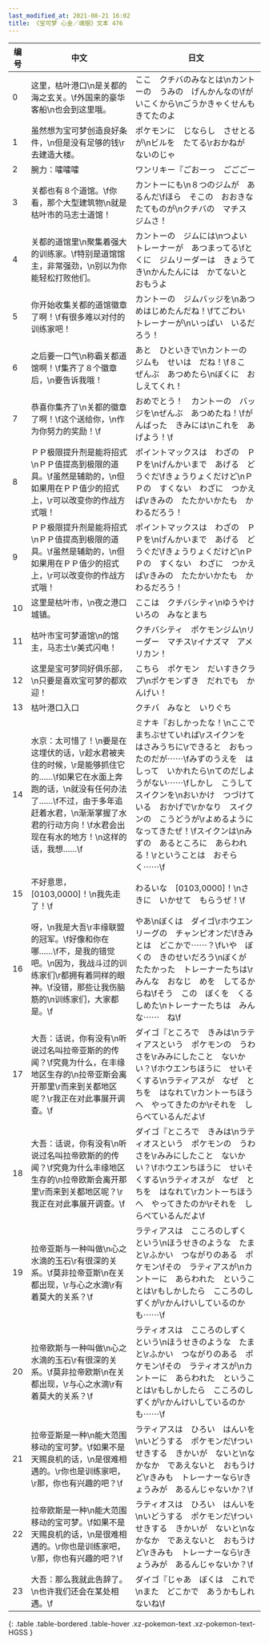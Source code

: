 ```yaml
---
last_modified_at: 2021-08-21 16:02
title: 《宝可梦 心金／魂银》文本 476
---
```

| 编号 | 中文 | 日文 |
| ---- | ---- | ---- |
| 0 | 这里，枯叶港口\n是关都的海之玄关。\f外国来的豪华客船\n也会到这里哦。 | ここ　クチバのみなとは\nカントーの　うみの　げんかんなの\fがいこくから\nごうかきゃくせんも　きてたのよ |
| 1 | 虽然想为宝可梦创造良好条件，\n但是没有足够的钱\r去建造大楼。 | ポケモンに　じならし　させとるが\nビルを　たてる\rおかねが　ないのじゃ |
| 2 | 腕力：嚯嚯嚯 | ワンリキー『ごおーっ　ごごごー |
| 3 | 关都也有８个道馆。\f你看，那个大型建筑物\n就是枯叶市的马志士道馆！ | カントーにも\n８つのジムが　あるんだ\fほら　そこの　おおきな　たてものが\nクチバの　マチス　ジムさ！ |
| 4 | 关都的道馆里\n聚集着强大的训练家。\f特别是道馆馆主，非常强劲，\n别以为你能轻松打败他们。 | カントーの　ジムには\nつよい　トレーナーが　あつまってる\fとくに　ジムリーダーは　きょうてき\nかんたんには　かてないと　おもうよ |
| 5 | 你开始收集关都的道馆徽章了啊！\f有很多难以对付的训练家吧！ | カントーの　ジムバッジを\nあつめはじめたんだね！\fてごわい　トレーナーが\nいっぱい　いるだろう！ |
| 6 | 之后要一口气\n称霸关都道馆啊！\f集齐了８个徽章后，\n要告诉我哦！ | あと　ひといきで\nカントーの　ジムも　せいは　だね！\f８こ　ぜんぶ　あつめたら\nぼくに　おしえてくれ！ |
| 7 | 恭喜你集齐了\n关都的徽章了啊！\f这个送给你，\n作为你努力的奖励！\f | おめでとう！　カントーの　バッジを\nぜんぶ　あつめたね！\fがんばった　きみには\nこれを　あげよう！\f |
| 8 | ＰＰ极限提升剂是能将招式\nＰＰ值提高到极限的道具。\f虽然是辅助的，\n但如果用在ＰＰ值少的招式上，\r可以改变你的作战方式哦！ | ポイントマックスは　わざの　ＰＰを\nげんかいまで　あげる　どうぐだ\fきょうりょくだけど\nＰＰの　すくない　わざに　つかえば\rきみの　たたかいかたも　かわるだろう！ |
| 9 | ＰＰ极限提升剂是能将招式\nＰＰ值提高到极限的道具。\f虽然是辅助的，\n但如果用在ＰＰ值少的招式上，\r可以改变你的作战方式哦！ | ポイントマックスは　わざの　ＰＰを\nげんかいまで　あげる　どうぐだ\fきょうりょくだけど\nＰＰの　すくない　わざに　つかえば\rきみの　たたかいかたも　かわるだろう！ |
| 10 | 这里是枯叶市，\n夜之港口城镇。 | ここは　クチバシティ\nゆうやけいろの　みなとまち |
| 11 | 枯叶市宝可梦道馆\n的馆主，马志士\r美式闪电！ | クチバシティ　ポケモンジム\nリーダー　マチス\rイナズマ　アメリカン！ |
| 12 | 这里是宝可梦同好俱乐部，\n只要是喜欢宝可梦的都欢迎！ | こちら　ポケモン　だいすきクラブ\nポケモンずき　だれでも　かんげい！ |
| 13 | 枯叶港口入口 | クチバ　みなと　いりぐち |
| 14 | 水京：太可惜了！\n要是在这埋伏的话，\r趁水君被夹住的时候，\r是能够抓住它的……\f如果它在水面上奔跑的话，\n就没有任何办法了……\f不过，由于多年追赶着水君，\n渐渐掌握了水君的行动方向！\f水君会出现在有水的地方！\n这样的话，我想……\f | ミナキ『おしかったな！\nここで　まちぶせていれば\rスイクンを　はさみうちに\rできると　おもったのだが⋯⋯\fみずのうえを　はしって　いかれたら\nてのだしようがない⋯⋯\fしかし　こうして　スイクンを\nおいかけ　つづけている　おかげで\rかなり　スイクンの　こうどうが\rよめるように　なってきたぜ！\fスイクンは\nみずの　あるところに　あらわれる！\rということは　おそらく⋯⋯\f |
| 15 | 不好意思，[0103,0000]！\n我先走了！\f | わるいな　[0103,0000]！\nさきに　いかせて　もらうぜ！\f |
| 16 | 呀，\n我是大吾\r丰缘联盟的冠军。\f好像和你在哪……\f不，是我的错觉吧。\n因为，我战斗过的训练家们\r都拥有着同样的眼神。\f没错，那些让我伤脑筋的\n训练家们，大家都是。\f | やあ\nぼくは　ダイゴ\rホウエンリーグの　チャンピオンだ\fきみとは　どこかで⋯⋯？\fいや　ぼくの　きのせいだろう\nぼくが　たたかった　トレーナーたちは\rみんな　おなじ　めを　してるからね\fそう　この　ぼくを　くるしめた\nトレーナーたちは　みんな⋯⋯　ね\f |
| 17 | 大吾：话说，你有没有\n听说过名叫拉帝亚斯的的传闻？\f究竟为什么，在丰缘地区生存的\n拉帝亚斯会离开那里\r而来到关都地区呢？\r我正在对此事展开调查。\f | ダイゴ『ところで　きみは\nラティアスという　ポケモンの　うわさを\rみみにしたこと　ないかい？\fホウエンちほうに　せいそくする\nラティアスが　なぜ　とちを　はなれて\rカントーちほうへ　やってきたのか\rそれを　しらべているんだよ\f |
| 18 | 大吾：话说，你有没有\n听说过名叫拉帝欧斯的的传闻？\f究竟为什么丰缘地区生存的\n拉帝欧斯会离开那里\r而来到关都地区呢？\r我正在对此事展开调查。\f | ダイゴ『ところで　きみは\nラティオスという　ポケモンの　うわさを\rみみにしたこと　ないかい？\fホウエンちほうに　せいそくする\nラティオスが　なぜ　とちを　はなれて\rカントーちほうへ　やってきたのか\rそれを　しらべているんだよ\f |
| 19 | 拉帝亚斯与一种叫做\n心之水滴的玉石\r有很深的关系。\f莫非拉帝亚斯\n在关都出现，\r与心之水滴\r有着莫大的关系？\f | ラティアスは　こころのしずく　という\nほうせきのような　たまと\rふかい　つながりのある　ポケモン\fその　ラティアスが\nカントーに　あらわれた　ということは\rもしかしたら　こころのしずくが\rかんけいしているのかも⋯⋯\f |
| 20 | 拉帝欧斯与一种叫做\n心之水滴的玉石\r有很深的关系。\f莫非拉帝欧斯\n在关都出现，\r与心之水滴\r有着莫大的关系？\f | ラティオスは　こころのしずく　という\nほうせきのような　たまと\rふかい　つながりのある　ポケモン\fその　ラティオスが\nカントーに　あらわれた　ということは\rもしかしたら　こころのしずくが\rかんけいしているのかも⋯⋯\f |
| 21 | 拉帝亚斯是一种\n能大范围移动的宝可梦。\f如果不是天赐良机的话，\n是很难相遇的。\r你也是训练家吧，\r那，你也有兴趣的吧？\f | ラティアスは　ひろい　はんいを\nいどうする　ポケモンだ\fついせきする　きかいが　ないと\nなかなか　であえないと　おもうけど\rきみも　トレーナーなら\rきょうみが　あるんじゃないか？\f |
| 22 | 拉帝欧斯是一种\n能大范围移动的宝可梦。\f如果不是天赐良机的话，\n是很难相遇的。\r你也是训练家吧，\r那，你也有兴趣的吧？\f | ラティオスは　ひろい　はんいを\nいどうする　ポケモンだ\fついせきする　きかいが　ないと\nなかなか　であえないと　おもうけど\rきみも　トレーナーなら\rきょうみが　あるんじゃないか？\f |
| 23 | 大吾：那么我就此告辞了。\n也许我们还会在某处相遇。\f | ダイゴ『じゃあ　ぼくは　これで\nまた　どこかで　あうかもしれないね\f |
{: .table .table-bordered .table-hover .xz-pokemon-text .xz-pokemon-text-HGSS }